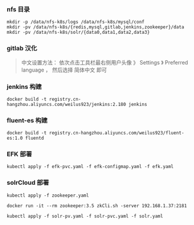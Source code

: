 ### nfs 目录
```
mkdir -p /data/nfs-k8s/logs /data/nfs-k8s/mysql/conf
mkdir -pv /data/nfs-k8s/{redis,mysql,gitlab,jenkins,zookeeper}/data
mkdir -pv /data/nfs-k8s/solr/{data0,data1,data2,data3}
```

### gitlab 汉化
> 中文设置方法： 依次点击工具栏最右侧用户头像 》 Settings 》 Preferred language ， 然后选择 简体中文 即可

### jenkins 构建
```
docker build -t registry.cn-hangzhou.aliyuncs.com/weilus923/jenkins:2.180 jenkins
```

### fluent-es 构建
```
docker build -t registry.cn-hangzhou.aliyuncs.com/weilus923/fluent-es:1.0 fluentd
```


### EFK 部署
```
kubectl apply -f efk-pvc.yaml -f efk-configmap.yaml -f efk.yaml
```

### solrCloud 部署
```
kubectl apply -f zookeeper.yaml

docker run -it --rm zookeeper:3.5 zkCli.sh -server 192.168.1.37:2181

kubectl apply -f solr-pv.yaml -f solr-pvc.yaml -f solr.yaml
```


